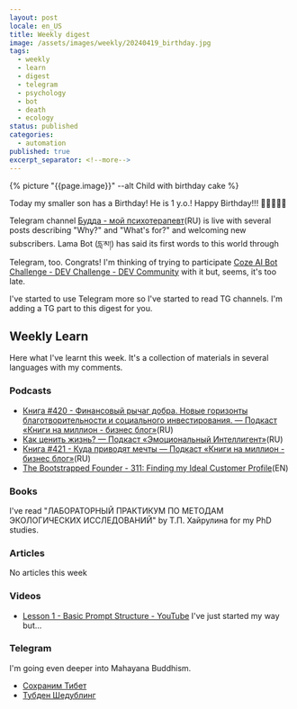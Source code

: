 ```yaml
---
layout: post
locale: en_US
title: Weekly digest
image: /assets/images/weekly/20240419_birthday.jpg
tags:
  - weekly
  - learn
  - digest
  - telegram
  - psychology
  - bot
  - death
  - ecology
status: published
categories:
  - automation
published: true
excerpt_separator: <!--more-->
---
```

{% picture "{{page.image}}" --alt Child with birthday cake %}

Today my smaller son has a Birthday! He is 1 y.o.! Happy Birthday!!! 🎁🎁🎁🎂🎉

Telegram channel [Будда - мой психотерапевт](https://t.me/Buddha_is_my_theropist_ru)(RU) is live with several posts describing "Why?" and "What's for?" and welcoming new subscribers. 
Lama Bot (དླ་མ།) has said its first words to this world through Telegram, too. Congrats! I'm thinking of trying to participate [Coze AI Bot Challenge - DEV Challenge - DEV Community](https://dev.to/challenges/coze) with it but, seems, it's too late.

I've started to use Telegram more so I've started to read TG channels. I'm adding a TG part to this digest for you.

<!--more-->

## Weekly Learn
Here what I've learnt this week. It's a collection of materials  in several languages with my comments.

### Podcasts
- [Книга #420 - Финансовый рычаг добра. Новые горизонты благотворительности и социального инвестирования. — Подкаст «Книги на миллион - бизнес блог»](https://ikniga.mave.digital/ep-431)(RU)
- [Как ценить жизнь? — Подкаст «Эмоциональный Интеллигент»](https://emotional.mave.digital/ep-132)(RU)
- [Книга #421 - Куда приводят мечты — Подкаст «Книги на миллион - бизнес блог»](https://ikniga.mave.digital/ep-432)(RU)
- [The Bootstrapped Founder - 311: Finding my Ideal Customer Profile](https://tbf.fm/episodes/311-finding-my-ideal-customer-profile)(EN)

### Books
I've read "ЛАБОРАТОРНЫЙ ПРАКТИКУМ ПО МЕТОДАМ ЭКОЛОГИЧЕСКИХ ИССЛЕДОВАНИЙ" by Т.П. Хайрулина for my PhD studies.

### Articles
No articles this week

### Videos
- [Lesson 1 - Basic Prompt Structure - YouTube](https://www.youtube.com/watch?v=nRARV77U9Bw) I've just started my way but...

### Telegram
I'm going even deeper into Mahayana Buddhism.
- [Сохраним Тибет](https://t.me/savetibetlivecast)
- [Тубден Шедублинг](https://t.me/buddha_temple)
